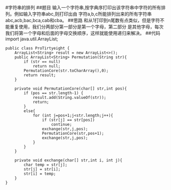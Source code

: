 #字符串的排列
##题目
输入一个字符串,按字典序打印出该字符串中字符的所有排列。例如输入字符串abc,则打印出由
字符a,b,c所能排列出来的所有字符串abc,acb,bac,bca,cab和cba。
##思路
和从1打印到n尾数有点类似，但是字符不能重复使用，我们分两部分第一部分是第一个字母，第二部分
是其他字母，每次我们将第一个字母和后面的字母交换顺序，这样就能使用递归来解决。
##代码
    import java.util.ArrayList;
    
    public class ProTirtyeight {
        ArrayList<String> result = new ArrayList<>();
        public ArrayList<String> Permutation(String str){
            if (str == null)
                return null;
            PermutationCore(str.toCharArray(),0);
            return result;
        }
    
        private void PermutationCore(char[] str,int pos){
            if (pos == str.length-1) {
                result.add(String.valueOf(str));
                return;
            }
            else{
                for (int j=pos+1;j<str.length;j++){
                    if (str[j] == str[pos])
                        continue;
                    exchange(str,j,pos);
                    PermutationCore(str,pos+1);
                    exchange(str,j,pos);
                }
            }
        }
    
        private void exchange(char[] str,int i, int j){
            char temp = str[j];
            str[j] = str[i];
            str[i] = temp;
        }
    }
